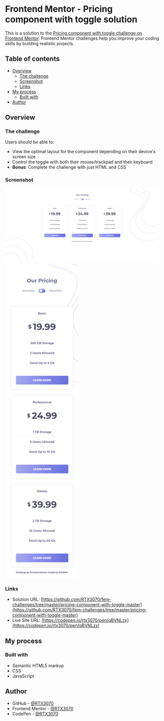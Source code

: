 # Frontend Mentor - Pricing component with toggle solution

This is a solution to the [Pricing component with toggle challenge on Frontend Mentor](https://www.frontendmentor.io/challenges/pricing-component-with-toggle-8vPwRMIC). Frontend Mentor challenges help you improve your coding skills by building realistic projects. 

## Table of contents

- [Overview](#overview)
  - [The challenge](#the-challenge)
  - [Screenshot](#screenshot)
  - [Links](#links)
- [My process](#my-process)
  - [Built with](#built-with)
- [Author](#author)

## Overview

### The challenge

Users should be able to:

- View the optimal layout for the component depending on their device's screen size
- Control the toggle with both their mouse/trackpad and their keyboard
- **Bonus**: Complete the challenge with just HTML and CSS

### Screenshot

![Desktop View](./desktop-view.png)
![Mobile View](./mobile-view.png)

### Links

- Solution URL: [https://github.com/RTX3070/fem-challenges/tree/master/pricing-component-with-toggle-master](https://github.com/RTX3070/fem-challenges/tree/master/pricing-component-with-toggle-master)
- Live Site URL: [https://codepen.io/rtx3070/pen/qBVNLzx](https://codepen.io/rtx3070/pen/qBVNLzx)

## My process

### Built with

- Semantic HTML5 markup
- CSS
- JavaScript

## Author

- GitHub - [@RTX3070](https://github.com/RTX3070)
- Frontend Mentor - [@RTX3070](https://www.frontendmentor.io/profile/RTX3070)
- CodePen - [@RTX3070](https://codepen.io/rtx3070)